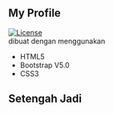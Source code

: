 ## My Profile
[![License](https://img.shields.io/badge/License-BSD%202--Clause-orange.svg)](https://opensource.org/licenses/BSD-2-Clause)<br>
dibuat dengan menggunakan
- HTML5
- Bootstrap V5.0
- CSS3

## Setengah Jadi